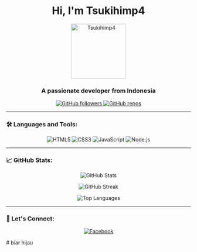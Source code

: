 <h1 align="center">Hi, I'm Tsukihimp4</h1>

<p align="center">
  <img src="https://avatars.githubusercontent.com/tsukihimp4" alt="Tsukihimp4" width="150" height="150">
</p>

<h3 align="center">A passionate developer from Indonesia</h3>

<p align="center">
  <a href="https://github.com/tsukihimp4">
    <img src="https://img.shields.io/github/followers/tsukihimp4?label=Followers&style=social" alt="GitHub followers">
  </a>
  <a href="https://github.com/tsukihimp4?tab=repositories">
    <img src="https://badges.pufler.dev/repos/tsukihimp4" alt="GitHub repos">
  </a>
</p>

---

### 🛠️ Languages and Tools:
  
<p align="center">
  <img src="https://img.shields.io/badge/HTML5-E34F26?style=for-the-badge&logo=html5&logoColor=white" alt="HTML5" />
  <img src="https://img.shields.io/badge/CSS3-1572B6?style=for-the-badge&logo=css3&logoColor=white" alt="CSS3" />
  <img src="https://img.shields.io/badge/JavaScript-F7DF1E?style=for-the-badge&logo=javascript&logoColor=black" alt="JavaScript" />
  <img src="https://img.shields.io/badge/Node.js-43853D?style=for-the-badge&logo=node.js&logoColor=white" alt="Node.js" />
</p>

---

### 📈 GitHub Stats:

<p align="center">
  <img src="https://github-readme-stats.vercel.app/api?username=tsukihimp4&show_icons=true&theme=radical" alt="GitHub Stats" />
</p>

<p align="center">
  <img src="https://github-readme-streak-stats.herokuapp.com/?user=tsukihimp4&theme=radical" alt="GitHub Streak" />
</p>

<p align="center">
  <img src="https://github-readme-stats.vercel.app/api/top-langs/?username=tsukihimp4&layout=compact&theme=radical" alt="Top Languages" />
</p>

---

### 🔗 Let's Connect:

<p align="center">
  <a href="https://www.facebook.com/AgasPratamamp4"><img src="https://img.shields.io/badge/Facebook-%231877F2.svg?style=for-the-badge&logo=facebook&logoColor=white" alt="Facebook"></a>
</p>
# biar hijau
